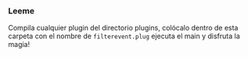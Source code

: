 ### Leeme

Compila cualquier plugin del directorio plugins, colócalo  dentro de esta carpeta con el nombre de ```filterevent.plug``` ejecuta el main y disfruta la magia!